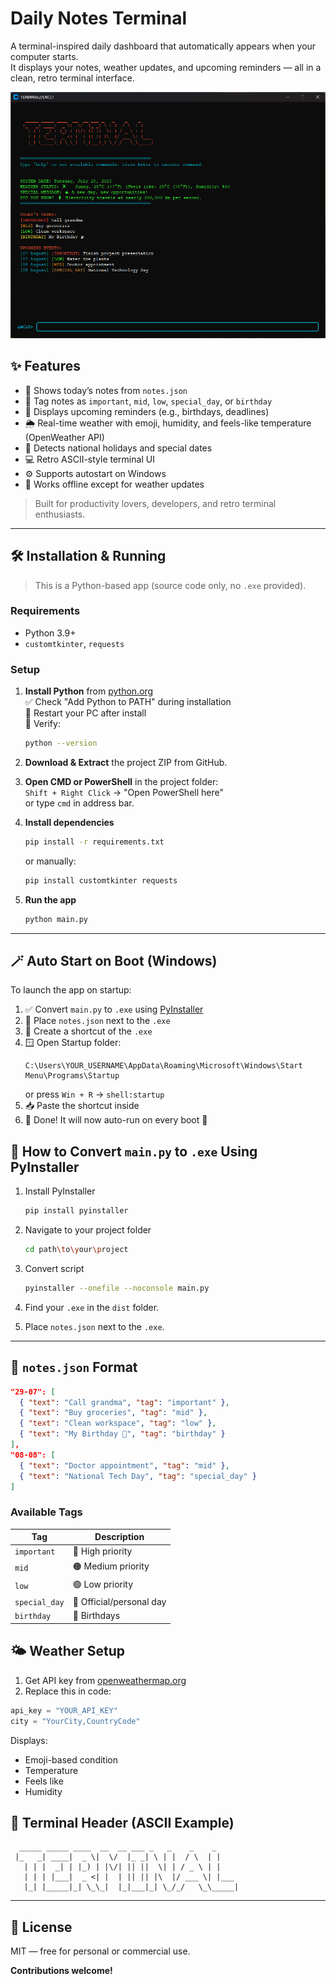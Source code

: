 # Daily Notes Terminal

A terminal-inspired daily dashboard that automatically appears when your computer starts.  
It displays your notes, weather updates, and upcoming reminders — all in a clean, retro terminal interface.

![Screenshot1](images/photo.png)

## ✨ Features

- 📝 Shows today’s notes from `notes.json`
- 🔖 Tag notes as `important`, `mid`, `low`, `special_day`, or `birthday`
- 📅 Displays upcoming reminders (e.g., birthdays, deadlines)
- 🌦 Real-time weather with emoji, humidity, and feels-like temperature (OpenWeather API)
- 📆 Detects national holidays and special dates
- 💻 Retro ASCII-style terminal UI
- ⚙️ Supports autostart on Windows
- 🔌 Works offline except for weather updates

> Built for productivity lovers, developers, and retro terminal enthusiasts.

---

## 🛠️ Installation & Running

> This is a Python-based app (source code only, no `.exe` provided).

### Requirements

- Python 3.9+
- `customtkinter`, `requests`

### Setup

1. **Install Python** from [python.org](https://www.python.org/downloads/)  
   ✅ Check "Add Python to PATH" during installation  
   🔄 Restart your PC after install  
   🧪 Verify:  
   ```bash
   python --version
   ```

2. **Download & Extract** the project ZIP from GitHub.

3. **Open CMD or PowerShell** in the project folder:  
   `Shift + Right Click` → "Open PowerShell here"  
   or type `cmd` in address bar.

4. **Install dependencies**  
   ```bash
   pip install -r requirements.txt
   ```

   or manually:  
   ```bash
   pip install customtkinter requests
   ```

5. **Run the app**  
   ```bash
   python main.py
   ```

---

## 🪄 Auto Start on Boot (Windows)

To launch the app on startup:

1. ✅ Convert `main.py` to `.exe` using [PyInstaller](#how-to-convert-mainpy-to-exe-using-pyinstaller)
2. 📁 Place `notes.json` next to the `.exe`
3. 📌 Create a shortcut of the `.exe`
4. 🪟 Open Startup folder:
   ```
   C:\Users\YOUR_USERNAME\AppData\Roaming\Microsoft\Windows\Start Menu\Programs\Startup
   ```
   or press `Win + R` → `shell:startup`
5. 📥 Paste the shortcut inside
6. 🚀 Done! It will now auto-run on every boot 🎉


## 🧪 How to Convert `main.py` to `.exe` Using PyInstaller

1. Install PyInstaller  
   ```bash
   pip install pyinstaller
   ```

2. Navigate to your project folder  
   ```bash
   cd path\to\your\project
   ```

3. Convert script  
   ```bash
   pyinstaller --onefile --noconsole main.py
   ```

4. Find your `.exe` in the `dist` folder.

5. Place `notes.json` next to the `.exe`.

---

## 📂 `notes.json` Format

```json
"29-07": [
  { "text": "Call grandma", "tag": "important" },
  { "text": "Buy groceries", "tag": "mid" },
  { "text": "Clean workspace", "tag": "low" },
  { "text": "My Birthday 🎉", "tag": "birthday" }
],
"08-08": [
  { "text": "Doctor appointment", "tag": "mid" },
  { "text": "National Tech Day", "tag": "special_day" }
]
```

### Available Tags

| Tag          | Description             |
|--------------|-------------------------|
| `important`  | 🔴 High priority         |
| `mid`        | 🟠 Medium priority       |
| `low`        | 🟢 Low priority          |
| `special_day`| 🎉 Official/personal day |
| `birthday`   | 🎂 Birthdays             |

## 🌤 Weather Setup

1. Get API key from [openweathermap.org](https://openweathermap.org/)
2. Replace this in code:
```python
api_key = "YOUR_API_KEY"
city = "YourCity,CountryCode"
```

Displays:
- Emoji-based condition
- Temperature
- Feels like
- Humidity



## 🧾 Terminal Header (ASCII Example)

```
  _____ _____ ____  __  __ ___ _   _    _    _     
 |_   _| ____|  _ \|  \/  |_ _| \ | |  / \  | |    
   | | |  _| | |_) | |\/| || ||  \| | / _ \ | |    
   | | | |___|  _ <| |  | || || |\  |/ ___ \| |___ 
   |_| |_____|_| \_\_|  |_|___|_| \_/_/   \_\_____|
```

---

## 📄 License

MIT — free for personal or commercial use.



**Contributions welcome!**